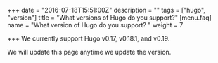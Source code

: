 +++
date = "2016-07-18T15:51:00Z"
description = ""
tags = ["hugo", "version"]
title = "What versions of Hugo do you support?"
[menu.faq]
name = "What version of Hugo do you support? "
weight = 7

+++
We currently support Hugo v0.17, v0.18.1, and v0.19.

We will update this page anytime we update the version.